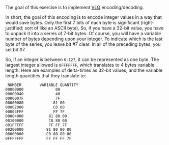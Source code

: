 The goal of this exercise is to implement [VLQ](https://en.wikipedia.org/wiki/Variable-length_quantity) encoding/decoding.

In short, the goal of this encoding is to encode integer values in a way that would save bytes.
Only the first 7 bits of each byte is significant (right-justified; sort of like an ASCII byte). 
So, if you have a 32-bit value, you have to unpack it into a series of 7-bit bytes. 
Of course, you will have a variable number of bytes depending upon your integer. 
To indicate which is the last byte of the series, you leave bit #7 clear.
In all of the preceding bytes, you set bit #7. 

So, if an integer is between `0-127`, it can be represented as one byte. 
The largest integer allowed is `0FFFFFFF`, which translates to 4 bytes variable length. 
Here are examples of delta-times as 32-bit values, and the variable length quantities that they translate to:


```
 NUMBER        VARIABLE QUANTITY
00000000              00
00000040              40
0000007F              7F
00000080             81 00
00002000             C0 00
00003FFF             FF 7F
00004000           81 80 00
00100000           C0 80 00
001FFFFF           FF FF 7F
00200000          81 80 80 00
08000000          C0 80 80 00
0FFFFFFF          FF FF FF 7F
```
